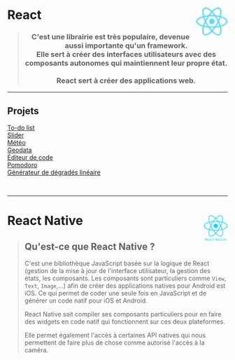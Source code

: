 # **React** <a href="Docs"><img align="right" src="src/images/React-icon.svg" alt="React" title="framework React" widht="auto" height="64px"></a>

> <h3 align="center"> C'est une librairie est très populaire, devenue aussi importante qu'un framework.<br>
> Elle sert à créer des interfaces utilisateurs avec des composants autonomes qui maintiennent leur propre état.<br><br>
> React sert à créer des applications web.</h2>

---
## **Projets**  
[To-do list](projects/toDoList "To-do list") <!--ou [essayer](https://mikl5.github.io/React/projects/overviewOfProjects/toDoList "Voir le projet 'To do list'")-->  
[Slider](projects/slider "Slider")  
[Météo](projects/weather "Météo")  
[Geodata](projects/geodata "Geodata")  
[Éditeur de code](projects/codeEditor "Editeur de code basic dans un navigateur")  
[Pomodoro](projects/pomodoro "Pomodoro")  
[Générateur de dégradés linéaire](projects/gradientMaker "Application de dégradés linéaire")  
<!-- [Player audio](projects/audioPlayer "Lecteur audio") <kbd>_soon_</kbd>  -->
<!-- [Site e-commerce](projects/ecommerce "Site e-commerce basique")   -->

<br>

___
# **React Native** <a href="ReactNative/Docs"><img align="right" src="src/images/react-native.png" alt="React" title="framework React" widht="auto" height="64px"></a>

> ## **Qu'est-ce que React Native ?**
> C'est une bibliothèque JavaScript basée sur la logique de React (gestion de la mise à jour de l'interface utilisateur, la gestion des états, les composants. Les composants sont particuliers comme `View`, `Text`, `Image`,...) afin de créer des applications natives pour Android est iOS. Ce qui permet de coder une seule fois en JavaScript et de générer un code natif pour iOS et Android.  
> 
> React Native sait compiler ses composants particuliers pour en faire des widgets en code natif qui fonctionnent sur ces deux plateformes.  
> 
> Elle permet également l'accès à certaines API natives qui nous permettent de faire plus de chose comme autorisé l'accès à la caméra.